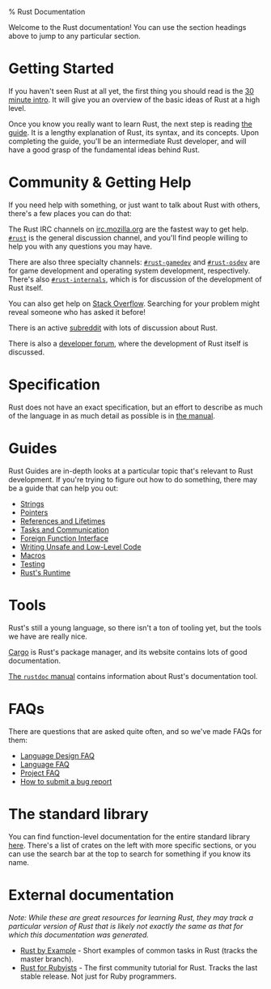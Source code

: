 % Rust Documentation

Welcome to the Rust documentation! You can use the section headings above
to jump to any particular section.

# Getting Started

If you haven't seen Rust at all yet, the first thing you should read is the [30
minute intro](intro.html). It will give you an overview of the basic ideas of Rust
at a high level.

Once you know you really want to learn Rust, the next step is reading [the
guide](guide.html). It is a lengthy explanation of Rust, its syntax, and its
concepts. Upon completing the guide, you'll be an intermediate Rust developer,
and will have a good grasp of the fundamental ideas behind Rust.

# Community & Getting Help

If you need help with something, or just want to talk about Rust with others,
there's a few places you can do that:

The Rust IRC channels on [irc.mozilla.org](http://irc.mozilla.org/) are the
fastest way to get help.
[`#rust`](http://chat.mibbit.com/?server=irc.mozilla.org&channel=%23rust) is
the general discussion channel, and you'll find people willing to help you with
any questions you may have.

There are also three specialty channels:
[`#rust-gamedev`](http://chat.mibbit.com/?server=irc.mozilla.org&channel=%23rust-gamedev)
and
[`#rust-osdev`](http://chat.mibbit.com/?server=irc.mozilla.org&channel=%23rust-osdev)
are for game development and operating system development, respectively.
There's also
[`#rust-internals`](http://chat.mibbit.com/?server=irc.mozilla.org&channel=%23rust-internals), which is for discussion of the development of Rust itself.

You can also get help on [Stack
Overflow](http://stackoverflow.com/questions/tagged/rust). Searching for your
problem might reveal someone who has asked it before!

There is an active [subreddit](http://reddit.com/r/rust) with lots of
discussion about Rust.

There is also a [developer forum](http://discuss.rust-lang.org/), where the
development of Rust itself is discussed.

# Specification

Rust does not have an exact specification, but an effort to describe as much of
the language in as much detail as possible is in [the manual](rust.html).

# Guides

Rust Guides are in-depth looks at a particular topic that's relevant to Rust
development. If you're trying to figure out how to do something, there may be
a guide that can help you out:

* [Strings](guide-strings.html)
* [Pointers](guide-pointers.html)
* [References and Lifetimes](guide-lifetimes.html)
* [Tasks and Communication](guide-tasks.html)
* [Foreign Function Interface](guide-ffi.html)
* [Writing Unsafe and Low-Level Code](guide-unsafe.html)
* [Macros](guide-macros.html)
* [Testing](guide-testing.html)
* [Rust's Runtime](guide-runtime.html)

# Tools

Rust's still a young language, so there isn't a ton of tooling yet, but the
tools we have are really nice.

[Cargo](http://crates.io) is Rust's package manager, and its website contains
lots of good documentation.

[The `rustdoc` manual](rustdoc.html) contains information about Rust's
documentation tool.

# FAQs

There are questions that are asked quite often, and so we've made FAQs for them:

* [Language Design FAQ](complement-design-faq.html)
* [Language FAQ](complement-lang-faq.html)
* [Project FAQ](complement-project-faq.html)
* [How to submit a bug report](complement-bugreport.html)

# The standard library

You can find function-level documentation for the entire standard library
[here](std/index.html). There's a list of crates on the left with more specific
sections, or you can use the search bar at the top to search for something if
you know its name.

# External documentation

*Note: While these are great resources for learning Rust, they may track a
particular version of Rust that is likely not exactly the same as that for
which this documentation was generated.*

* [Rust by Example] - Short examples of common tasks in Rust (tracks the master
  branch).
* [Rust for Rubyists] - The first community tutorial for Rust. Tracks the last
  stable release. Not just for Ruby programmers.

[Rust by Example]: http://rustbyexample.com/
[Rust for Rubyists]: http://www.rustforrubyists.com/
